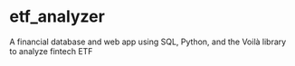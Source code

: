 # etf_analyzer
A financial database and web app using SQL, Python, and the Voilà library to analyze fintech ETF
